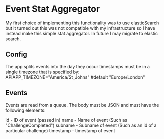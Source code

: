 # Event Stat Aggregator

My first choice of implementing this functionality was to use elasticSearch but it turned out this was not compatible with my infrastructure so I have instead make this simple stat aggregator. In future I may migrate to elastic search.

## Config

The app splits events into the day they occur
timestamps must be in a single timezone that is specified by:
APIAPP_TIMEZONE="America/St_Johns"   #default "Europe/London"

## Events

Events are read from a queue. The body must be JSON and must have the following elements:

id - ID of event (passed in)
name - Name of event (Such as "ChallengeCompleted")
subname - Subname of event (Such as an id of a particular challenge)
timestamp - timestamp of event
  

